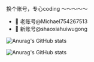 换个账号，专心coding ～～～～～

-  👋 老账号@Michael754267513
-  👋 新账号@shaoxiahuiwugong

 
<!---
Michael754267513/Michael754267513 is a ✨ special ✨ repository because its `README.md` (this file) appears on your GitHub profile.
You can click the Preview link to take a look at your changes.
--->
 ![Anurag's GitHub stats](https://github-readme-stats.vercel.app/api?username=Michael754267513&show_icons=true&theme=radical) 

 <!---
shaoxiahuiwugong/shaoxiahuiwugong is a ✨ special ✨ repository because its `README.md` (this file) appears on your GitHub profile.
You can click the Preview link to take a look at your changes.
--->
 
 ![Anurag's GitHub stats](https://github-readme-stats.vercel.app/api?username=shaoxiahuiwugong&show_icons=true&theme=radical) 
